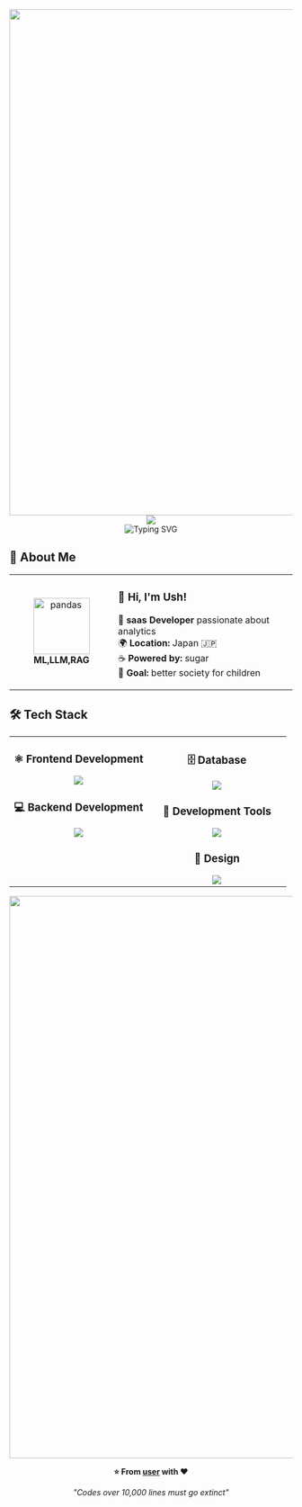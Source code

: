 <div align="center">
  <img src="https://user-images.githubusercontent.com/74038190/212284100-561aa473-3905-4a80-b561-0d28506553ee.gif" width="900">
</div>

<div align="center">
  <img src="https://capsule-render.vercel.app/api?type=waving&color=gradient&customColorList=0,2,2,5,30&height=150&section=header&animation=twinkling" />
</div>

<div align="center">
  <img src="https://readme-typing-svg.herokuapp.com?font=Fira+Code&size=32&duration=2800&pause=2000&color=A9FEF7&center=true&vCenter=true&width=600&lines=Hey+there!+I'm+Ush+%F0%9F%91%8B;Saas+Developer+%F0%9F%9A%80;ML/LLM/BI+Enthusiast+%E2%9C%A8;Always+Learning+New+Things+%F0%9F%93%9A" alt="Typing SVG" />
</div>

## 🌟 **About Me**

<div align="center">

<table>
<tr>
<td width="200" align="center">
<img src="https://skillicons.dev/icons?i=pandas" width="100" height="100" alt="pandas" />
<br><strong>ML,LLM,RAG</strong>
</td>
<td width="400" align="left">

### 👋 **Hi, I'm Ush!**
🚀 **saas Developer** passionate about analytics  
🌍 **Location:** Japan 🇯🇵  
☕ **Powered by:** sugar  
🎯 **Goal:** better society for children  

</td>
</tr>
</table>

</div>

## 🛠️ **Tech Stack**

<table align="center">
<tr>
<td width="50%" align="center" valign="top">

### ⚛️ **Frontend Development**
<img src="https://skillicons.dev/icons?i=react,js,ts,html,css" />

### 💻 **Backend Development**
<img src="https://skillicons.dev/icons?i=php,laravel,fastapi" />

</td>
<td width="50%" align="center" valign="top">

### 🗄️ **Database**
<img src="https://skillicons.dev/icons?i=mysql" />

### 🔧 **Development Tools**
<img src="https://skillicons.dev/icons?i=vscode,git,github,postman" />

### 🎨 **Design**
<img src="https://skillicons.dev/icons?i=figma,photoshop" />

</td>
</tr>
</table>



<div align="center">
  <img src="https://user-images.githubusercontent.com/74038190/212284115-f47cd8ff-2ffb-4b04-b5bf-4d1c14c0247f.gif" width="1000">
  
  **⭐ From [user](https://github.com/user) with ❤️**
  
  *"Codes over 10,000 lines must go extinct"*
</div>
